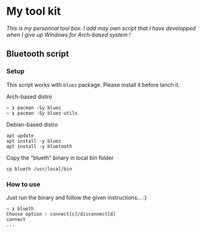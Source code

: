 # My tool kit #

*This is my personnal tool box. I add may own script that I have developped when I give up Windows for Arch-based system !*

## Bluetooth script ##

### Setup ###
This script works with `bluez`  package. Please install it before lanch it. </br>

Arch-based distro </br>
```
~ ❯ pacman -Sy bluez
~ ❯ pacman -Sy bluez-utils
```

Debian-based distro </br>
```
apt update
apt install -y bluez
apt install -y bluetooth
```

Copy the "blueth" binary in local bin folder </br>
```
cp blueth /usr/local/bin
```

### How to use ###
Just run the binary and follow the given instructions... :) </br>
```
~ ❯ blueth
Choose option : connect[c]/disconnect[d]
connect
...
```

